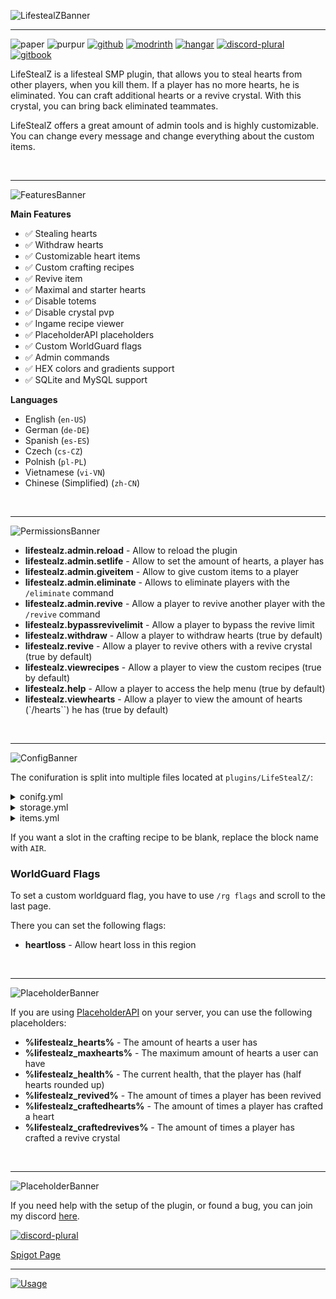 ![LifestealZBanner](https://strassburger.org/img/lifestealz/banner_logo.png)

---

![paper](https://cdn.jsdelivr.net/npm/@intergrav/devins-badges@3/assets/compact/supported/paper_vector.svg)
![purpur](https://cdn.jsdelivr.net/npm/@intergrav/devins-badges@3/assets/compact/supported/purpur_vector.svg)
[![github](https://cdn.jsdelivr.net/npm/@intergrav/devins-badges@3/assets/compact/available/github_vector.svg)](https://github.com/KartoffelChipss/lifestealz)
[![modrinth](https://cdn.jsdelivr.net/npm/@intergrav/devins-badges@3/assets/compact/available/modrinth_vector.svg)](https://modrinth.com/plugin/lifestealz)
[![hangar](https://cdn.jsdelivr.net/npm/@intergrav/devins-badges@3/assets/compact/available/hangar_vector.svg)](https://hangar.papermc.io/KartoffelChipss/LifestealZ)
[![discord-plural](https://cdn.jsdelivr.net/npm/@intergrav/devins-badges@3/assets/compact/social/discord-plural_vector.svg)](https://strassburger.org/discord)
[![gitbook](https://cdn.jsdelivr.net/npm/@intergrav/devins-badges@3/assets/compact/documentation/gitbook_vector.svg)](https://lsz.strassburger.dev/)

LifeStealZ is a lifesteal SMP plugin, that allows you to steal hearts from other players, when you kill them. If a player has no more hearts, he is eliminated. You can craft additional hearts or a revive crystal. With this crystal, you can bring back eliminated teammates.

LifeStealZ offers a great amount of admin tools and is highly customizable. You can change every message and change everything about the custom items.

<br>

---

![FeaturesBanner](https://strassburger.org/img/lifestealz/banner_features.png)

**Main Features**

* ✅ Stealing hearts
* ✅ Withdraw hearts
* ✅ Customizable heart items
* ✅ Custom crafting recipes
* ✅ Revive item
* ✅ Maximal and starter hearts
* ✅ Disable totems
* ✅ Disable crystal pvp
* ✅ Ingame recipe viewer
* ✅ PlaceholderAPI placeholders
* ✅ Custom WorldGuard flags
* ✅ Admin commands
* ✅ HEX colors and gradients support
* ✅ SQLite and MySQL support

**Languages**

* English (`en-US`)
* German (`de-DE`)
* Spanish (`es-ES`)
* Czech (`cs-CZ`)
* Polnish (`pl-PL`)
* Vietnamese (`vi-VN`)
* Chinese (Simplified) (`zh-CN`)

<br>

---

![PermissionsBanner](https://strassburger.org/img/lifestealz/banner_permissions.png)

- **lifestealz.admin.reload** - Allow to reload the plugin
- **lifestealz.admin.setlife** - Allow to set the amount of hearts, a player has
- **lifestealz.admin.giveitem** - Allow to give custom items to a player
- **lifestealz.admin.eliminate** - Allows to eliminate players with the `/eliminate` command
- **lifestealz.admin.revive** - Allow a player to revive another player with the `/revive` command
- **lifestealz.bypassrevivelimit** - Allow a player to bypass the revive limit
- **lifestealz.withdraw** - Allow a player to withdraw hearts (true by default)
- **lifestealz.revive** - Allow a player to revive others with a revive crystal (true by default)
- **lifestealz.viewrecipes** - Allow a player to view the custom recipes (true by default)
- **lifestealz.help** - Allow a player to access the help menu (true by default)
- **lifestealz.viewhearts** - Allow a player to view the amount of hearts (`/hearts``) he has (true by default)

<br>

---

![ConfigBanner](https://strassburger.org/img/lifestealz/banner_config.png)

The conifuration is split into multiple files located at `plugins/LifeStealZ/`:

<details>
<summary>conifg.yml</summary>

```yml
#     _      _  __        _____ _             _   ______
#    | |    (_)/ _|      / ____| |           | | |___  /
#    | |     _| |_ ___  | (___ | |_ ___  __ _| |    / /
#    | |    | |  _/ _ \  \___ \| __/ _ \/ _` | |   / /
#    | |____| | ||  __/  ____) | ||  __/ (_| | |  / /__
#    |______|_|_| \___| |_____/ \__\___|\__,_|_| /_____|

# === COLOR CODES ===
# This plugin supports old color codes like: &c, &l, &o, etc.
# It also supports MiniMessage, a more advanced way to format messages:
# https://docs.advntr.dev/minimessage/format.html
# With MiniMessage, you can add HEX colors, gradients, hover and click events, etc.


# === GENERAL SETTINGS ===

# If set to true, LifeStealZ will check for updates and let you know if there's a newer version
checkForUpdates: true

# Set the language to any code found in the "lang" folder (don't add the .yml extension)
# You can add your own language files. Use https://github.com/KartoffelChipss/LifeStealZ/tree/main/src/main/resources/lang/en-US.yml as a template
# If you want to help translating the plugin, please refer to this article: https://lsz.strassburger.dev/contributing/localization
#  | en-US | de-DE | es-ES | fr-FR | cs-CZ | vi-VN | zh-CN | pl-PL
lang: "en-US"


# === WORLD SETTINGS ===

# If set to true, the plugin will only take effect in the worlds listed below
enableWhitelist: false

# A list of worlds, where the plugin should take effect.
# Depending on how your server is arranged, these settings may need to change.
# Ensure the default world on your server is named "world", otherwise rename here!
worlds:
  - "world"
  - "world_nether"
  - "world_the_end"

# Enable to remove the warning message when a world is not whitelisted.
supressWhitelistMessage: false


# === HEART SETTINGS ===

# The amount of hearts a player has, when joining for the first time
startHearts: 10
# The maximal amount of hearts, a player can have
maxHearts: 20
# The amount of hp a player should have after getting eliminated
reviveHearts: 1
# The minimal amount of hearts. If a player gets to this amount of hearts, they will be eliminated.
# PLEASE ONLY CHANGE IF YOU KNOW WHAT YOU ARE DOING!
minHearts: 0
# This option will enforce the heart limit on admin commands like /lifestealz hearts <add, set> <player> <amount>
enforceMaxHeartsOnAdminCommands: false
# The custom item that should be dropped if a player is killed (Must be an id from the items.yml)
heartItem: "defaultheart"


# === HEART BEHAVIOR SETTINGS ===

# If hearts should be dropped instead of directly added to the killer
dropHearts: false
# If a heart should be dropped, when the killer already has the max amount of hearts
dropHeartsIfMax: true
# If a player should lose a heart, when dying to hostile mobs or falldamage, lava, etc
looseHeartsToNature: true
# If a player should lose a heart, when being killed by another player
looseHeartsToPlayer: true
# Whether it should be announced, when a player got eliminated (has no more hearts)
announceElimination: true

# Allows players to withdraw a heart, even if they only have one left
allowDyingFromWithdraw: true
# If the totem effect should be played, when you use a heart
playTotemEffect: false
# The time you have to wait, before you can use another heart in Milliseconds
heartCooldown: 0
# How many times a player can be revived. Set to -1 to make it infinite
maxRevives: -1


# === Disabling Features ===

# If the use of totems of undying should be prevented
preventTotems: false
# If crystalpvp should be disabled
preventCrystalPVP: false
# If the use of custom items in item frames should be prevented
# It is recommended to leave this enabled, as people can dupe items otherwise
preventCustomItemsInItemFrames: true


# === Extensive Customization ===

# Only disable this option if you want to add custom commands on elimination and don't want the player to get banned
disablePlayerBanOnElimination: false
# If the killer should gain a heart on elimination
heartRewardOnElimination: true

# Execute custom commands on events:
# You can use &player& to insert the player name
# For example: tempban &player& banreason 1d
eliminationCommands:
# - "say &player& got eliminated"
# - "niceCommandtwo"

heartuseCommands:
# - "say &player& used a heart item"

reviveuseCommands:
# - "say &player& revived &target&"

heartGainCooldown:
  # A cooldown for how often people can gain a heart.
  enabled: false
  # How long the cooldown should be in Milliseconds
  cooldown: 120000
  # Drops the heart on the ground if a player kills someone, while still on cooldown
  dropOnCooldown: true
  # Prevents picking up hearts from the groun while on cooldown
  preventPickup: true

antiAlt:
  # If the anti alt system should be enabled
  enabled: true
  # If possible alt kill attempts should be logged
  logAttempt: true
  # If possible alt kill attempts should be prevented
  preventKill: false
  # If a message should be sent to the player, when an alt kill attempt is detected
  sendMessage: false
  # Add custom comamnds, to be executed when a possible alt kill attempt is detected
  # You can use &player& to insert the player name (commands are executed for both players)
  commands:
  # - "say Please don't kill alts"
  # - "ban &player& 1h"
```
</details>

<details>
<summary>storage.yml</summary>

```yml
# === Storage ===

# The type of storage to use. You have the following options:
# "SQLite", "MySQL", "MariaDB"
type: "SQLite"

# This section is only relevant if you use a MySQL database
host: "localhost"
port: 3306
database: "lifestealz"
username: "root"
password: "password"
```
</details>

<details>
<summary>items.yml</summary>

```yml
# === Custom Items ===

# Here you can modify everything about the custom items
# You can change which item is dropped on death in the main config.yml

defaultheart:
  name: "&cHeart"
  lore:
    - "&7Rightclick to use"
  #  - "This would be a second line"
  #  - "And this possibly a third line"
  material: "NETHER_STAR" # Find all materials here: https://hub.spigotmc.org/javadocs/bukkit/org/bukkit/Material.html
  enchanted: false
  customModelData: 100
  # Custom item type for the item ("heart", "revive" or "none")
  customItemType: "heart"
  # When customItemType is "heart", this value is used to determine how many hearts the item gives
  customHeartValue: 1
  # The minimum amount of hearts a player must have to use this item (only relevant if customItemType is "heart")
  minHearts: 0
  # The maximum amount of hearts a player can have to use this item (-1 for infinite) (only relevant if customItemType is "heart")
  maxHearts: -1
  # true if this item should be craftable
  craftable: true
  recipe:
    # Every item represents one slot in the crafting table
    # The first item in a row is the left most item in the crafting table
    # If you want a slot to be blank, use 'AIR' or 'empty'
    # If you want to use other custom item (like hearts) use the custom item name (e.g. "defaultheart")
    rowOne:
      - "GOLD_BLOCK"
      - "GOLD_BLOCK"
      - "GOLD_BLOCK"
    rowTwo:
      - "OBSIDIAN"
      - "NETHER_STAR"
      - "OBSIDIAN"
    rowThree:
      - "DIAMOND_BLOCK"
      - "DIAMOND_BLOCK"
      - "DIAMOND_BLOCK"
  sound:
    enabled: true
    sound: ENTITY_PLAYER_LEVELUP # Find all sounds here: https://hub.spigotmc.org/javadocs/bukkit/org/bukkit/Sound.html
    volume: 1.0
    pitch: 1.0

revive:
  name: "&dRevive Crystal"
  lore:
    - "&7Rightclick to use"
  material: "AMETHYST_SHARD"
  enchanted: true
  customModelData: 101
  customItemType: "revive"
  customHeartValue: 0
  minHearts: 0
  maxHearts: -1
  craftable: true
  recipe:
    rowOne:
      - "AMETHYST_SHARD"
      - "NETHERITE_BLOCK"
      - "AMETHYST_SHARD"
    rowTwo:
      - "OBSIDIAN"
      - "BEACON"
      - "OBSIDIAN"
    rowThree:
      - "AMETHYST_SHARD"
      - "NETHERITE_BLOCK"
      - "AMETHYST_SHARD"
  sound:
    enabled: false
    sound: ENTITY_PLAYER_LEVELUP
    volume: 1.0
    pitch: 1.0

# You can add as many custom items as you want
```
</details>

If you want a slot in the crafting recipe to be blank, replace the block name with `AIR`.

### WorldGuard Flags

To set a custom worldguard flag, you have to use `/rg flags` and scroll to the last page.

There you can set the following flags:
- **heartloss** - Allow heart loss in this region

<bR>

---

![PlaceholderBanner](https://strassburger.org/img/lifestealz/banner_placeholder.png)

If you are using [PlaceholderAPI](https://www.spigotmc.org/resources/placeholderapi.6245/) on your server, you can use the following placeholders:

- **%lifestealz_hearts%** - The amount of hearts a user has
- **%lifestealz_maxhearts%** - The maximum amount of hearts a user can have
- **%lifestealz_health%** - The current health, that the player has (half hearts rounded up)
- **%lifestealz_revived%** - The amount of times a player has been revived
- **%lifestealz_craftedhearts%** - The amount of times a player has crafted a heart
- **%lifestealz_craftedrevives%** - The amount of times a player has crafted a revive crystal

<br>

---

![PlaceholderBanner](https://strassburger.org/img/lifestealz/banner_support.png)

If you need help with the setup of the plugin, or found a bug, you can join my discord [here](https://discord.com/invite/Cc76tYwXvy).

[![discord-plural](https://cdn.jsdelivr.net/npm/@intergrav/devins-badges@3/assets/compact/social/discord-plural_vector.svg)](https://strassburger.org/discord)

[Spigot Page](https://www.spigotmc.org/resources/lifestealz.111469/)

---

[![Usage](https://bstats.org/signatures/bukkit/LifeStealZ.svg)](https://bstats.org/plugin/bukkit/LifeStealZ/18735)

